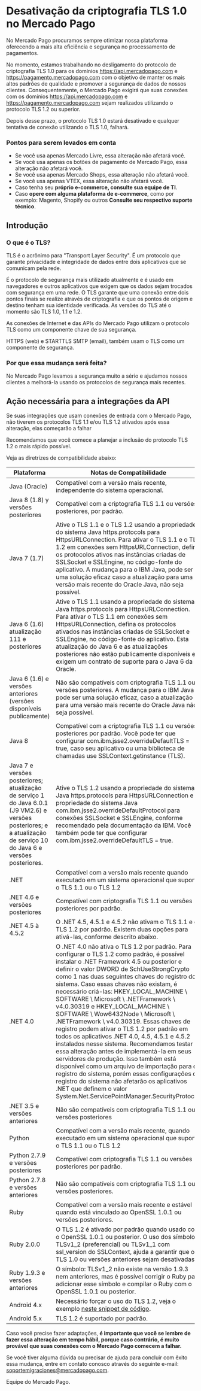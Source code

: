 # Desativação da criptografia TLS 1.0 no Mercado Pago

No Mercado Pago procuramos sempre otimizar nossa plataforma oferecendo a mais alta eficiência e segurança no processamento de pagamentos.

No momento, estamos trabalhando no desligamento do protocolo de criptografia TLS 1.0 para os domínios https://api.mercadopago.com e https://pagamento.mercadopago.com com o objetivo de manter os mais altos padrões de qualidade e promover a segurança de dados de nossos clientes.
Consequentemente, o Mercado Pago exigirá que suas conexões com os domínios https://api.mercadopago.com e https://pagamento.mercadopago.com sejam realizados utilizando o protocolo TLS 1.2 ou superior.

Depois desse prazo, o protocolo TLS 1.0 estará desativado e qualquer tentativa de conexão utilizando o TLS 1.0, falhará.

### Pontos para serem levados em conta

* Se você usa apenas Mercado Livre, essa alteração não afetará você.
* Se você usa apenas os botões de pagamento de Mercado Pago, essa alteração não afetará você.
* Se você usa apenas Mercado Shops, essa alteração não afetará você.
* Se você usa apenas VTEX, essa alteração não afetará você.
* Caso tenha seu **próprio e-commerce, consulte sua equipe de TI**.
* Caso **opere com alguma plataforma de e-commerce**, como por exemplo: Magento, Shopify ou outros **Consulte seu respectivo suporte técnico**.


## Introdução

### O que é o TLS?

TLS é o acrônimo para "Transport Layer Security". É um protocolo que garante privacidade e integridade de dados entre dois aplicativos que se comunicam pela rede.

É o protocolo de segurança mais utilizado atualmente e é usado em navegadores e outros aplicativos que exigem que os dados sejam trocados com segurança em uma rede. O TLS garante que uma conexão entre dois pontos finais se realize através de criptografia e que os pontos de origem e destino tenham sua identidade verificada. As versões do TLS até o momento são TLS 1.0, 1.1 e 1.2.

As conexões de Internet e das APIs do Mercado Pago utilizam o protocolo TLS como um componente chave de sua segurança.

HTTPS (web) e STARTTLS SMTP (email), também usam o TLS como um componente de segurança.

### Por que essa mudança será feita?

No Mercado Pago levamos a segurança muito a sério e ajudamos nossos clientes a melhorá-la usando os protocolos de segurança mais recentes.


## Ação necessária para a integrações da API

Se suas integrações que usam conexões de entrada com o Mercado Pago, não tiverem os protocolos TLS 1.1 e/ou TLS 1.2 ativados após essa alteração, elas começarão a falhar

Recomendamos que você comece a planejar a inclusão do protocolo TLS 1.2 o mais rápido possível.

Veja as diretrizes de compatibilidade abaixo:

Plataforma | Notas de Compatibilidade
---------- | -----------------------
Java (Oracle) |	Compatível com a versão mais recente, independente do sistema operacional.
Java 8 (1.8) y versões posteriores | Compatível com a criptografia TLS 1.1 ou versões posteriores, por padrão.
Java 7 (1.7) |	Ative o TLS 1.1 e o TLS 1.2 usando a propriedade do sistema Java https.protocols para HttpsURLConnection. Para ativar o TLS 1.1 e o TLS 1.2 em conexões sem HttpsURLConnection, defina os protocolos ativos nas instâncias criadas de SSLSocket e SSLEngine, no código-fonte do aplicativo. A mudança para o IBM Java, pode ser uma solução eficaz caso a atualização para uma versão mais recente do Oracle Java, não seja possível.
Java 6 (1.6) atualização 111 e posteriores | Ative o TLS 1.1 usando a propriedade do sistema Java https.protocols para HttpsURLConnection. Para ativar o TLS 1.1 em conexões sem HttpsURLConnection, defina os protocolos ativados nas instâncias criadas de SSLSocket e SSLEngine, no código-fonte do aplicativo. Esta atualização do Java 6 e as atualizações posteriores não estão publicamente disponíveis e exigem um contrato de suporte para o Java 6 da Oracle.
Java 6 (1.6) e versões anteriores (versões disponíveis publicamente) | Não são compatíveis com criptografia TLS 1.1 ou versões posteriores. A mudança para o IBM Java pode ser uma solução eficaz, caso a atualização para uma versão mais recente do Oracle Java não seja possível.
Java 8 |	Compatível com a criptografia TLS 1.1 ou versões posteriores por padrão. Você pode ter que configurar com.ibm.jsse2.overrideDefaultTLS = true, caso seu aplicativo ou uma biblioteca de chamadas use SSLContext.getinstance (TLS).
Java 7 e versões posteriores; atualização de serviço 1 do Java 6.0.1 (J9 VM2.6) e versões posteriores; e a atualização de serviço 10 do Java 6 e versões posteriores. |	Ative o TLS 1.2 usando a propriedade do sistema Java https.protocols para HttpsURLConnection e a propriedade do sistema Java com.ibm.jsse2.overrideDefaultProtocol para conexões SSLSocket e SSLEngine, conforme recomendado pela documentação da IBM. Você também pode ter que configurar com.ibm.jsse2.overrideDefaultTLS = true.
.NET |	Compatível com a versão mais recente quando executado em um sistema operacional que suporte o TLS 1.1 ou o TLS 1.2
.NET 4.6 e versões posteriores | Compatível com criptografia TLS 1.1 ou versões posteriores por padrão.
.NET 4.5 à 4.5.2 | O .NET 4.5, 4.5.1 e 4.5.2 não ativam o TLS 1.1 e o TLS 1.2 por padrão. Existem duas opções para ativá-las, conforme descrito abaixo.
.NET 4.0 | O .NET 4.0 não ativa o TLS 1.2 por padrão. Para configurar o TLS 1.2 como padrão, é possível instalar o .NET Framework 4.5 ou posterior e definir o valor DWORD de SchUseStrongCrypto como 1 nas duas seguintes chaves do registro do sistema. Caso essas chaves não existam, é necessário criá-las: HKEY_LOCAL_MACHINE \ SOFTWARE \ Microsoft \ .NETFramework \ v4.0.30319 e HKEY_LOCAL_MACHINE \ SOFTWARE \ Wow6432Node \ Microsoft \ .NETFramework \ v4.0.30319. Essas chaves de registro podem ativar o TLS 1.2 por padrão em todos os aplicativos .NET 4.0, 4.5, 4.5.1 e 4.5.2 instalados nesse sistema. Recomendamos testar essa alteração antes de implementá-la em seus servidores de produção. Isso também está disponível como um arquivo de importação para o registro do sistema, porém essas configurações de registro do sistema não afetarão os aplicativos .NET que definem o valor System.Net.ServicePointManager.SecurityProtocol.
.NET 3.5 e versões anteriores | Não são compatíveis com criptografia TLS 1.1 ou versões posteriores
Python | Compatível com a versão mais recente, quando executado em um sistema operacional que suporte o TLS 1.1 ou o TLS 1.2
Python 2.7.9 e versões posteriores | Compatível com criptografia TLS 1.1 ou versões posteriores por padrão.
Python 2.7.8 e versões anteriores | Não são compatíveis com criptografia TLS 1.1 ou versões posteriores.
Ruby | Compatível com a versão mais recente e estável quando está vinculado ao OpenSSL 1.0.1 ou versões posteriores.
Ruby 2.0.0 | O TLS 1.2 é ativado por padrão quando usado com o OpenSSL 1.0.1 ou posterior. O uso dos símbolos: TLSv1_2 (preferencial) ou TLSv1_1 com ssl_version do SSLContext, ajuda a garantir que o TLS 1.0 ou versões anteriores sejam desativadas.
Ruby 1.9.3 e versões anteriores | O símbolo: TLSv1_2 não existe na versão 1.9.3 nem anteriores, mas é possível corrigir o Ruby para adicionar esse símbolo e compilar o Ruby com o OpenSSL 1.0.1 ou posterior.
Android 4.x | Necessário forçar o uso do TLS 1.2, veja o exemplo [neste snippet de código](https://gist.github.com/zehemz/fdf777a64a173a58beb6f9132eb7655c).
Android 5.x | TLS 1.2 é suportado por padrão.

Caso você precise fazer adaptações, **é importante que você se lembre de fazer essa alteração em tempo hábil, porque caso contrário, é muito provável que suas conexões com o Mercado Pago comecem a falhar.**

Se você tiver alguma dúvida ou precisar de ajuda para concluir com êxito essa mudança, entre em contato conosco através do seguinte e-mail: soportemigraciones@mercadopago.com.

Equipe do Mercado Pago.
